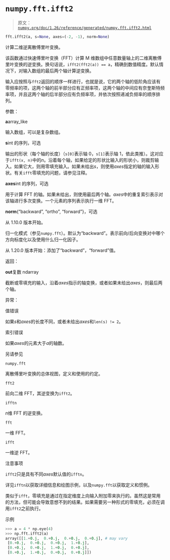 # `numpy.fft.ifft2`

> 原文：[`numpy.org/doc/1.26/reference/generated/numpy.fft.ifft2.html`](https://numpy.org/doc/1.26/reference/generated/numpy.fft.ifft2.html)

```py
fft.ifft2(a, s=None, axes=(-2, -1), norm=None)
```

计算二维逆离散傅里叶变换。

该函数通过快速傅里叶变换（FFT）计算 M 维数组中任意数量轴上的二维离散傅里叶变换的逆变换。换句话说，`ifft2(fft2(a)) == a`，精确到数值精度。默认情况下，对输入数组的最后两个轴计算逆变换。

输入应按照与`fft2`返回的顺序一样进行，也就是说，它的两个轴的低阶角应该有零频率的项，这两个轴的前半部分应有正频率项，这两个轴的中间应有奈奎斯特频率项，并且这两个轴的后半部分应有负频率项，并依次按照递减负频率的顺序排列。

参数：

**a**array_like

输入数组，可以是复杂数组。

**s**int 的序列，可选

输出的形状（每个轴的长度）（`s[0]`表示轴 0，`s[1]`表示轴 1，依此类推）。这对应于`ifft(x, n)`中的*n*。沿着每个轴，如果给定的形状比输入的形状小，则裁剪输入。如果它大，则用零填充输入。如果未给出*s*，则使用*axes*指定的轴的输入形状。有关`ifft`零填充的问题，请参见注释。

**axes**int 的序列，可选

用于计算 FFT 的轴。如果未给出，则使用最后两个轴。*axes*中的重复索引表示对该轴进行多次变换。一个元素的序列表示执行一维 FFT。

**norm**{“backward”, “ortho”, “forward”}，可选

从 1.10.0 版本开始。 

归一化模式（参见`numpy.fft`）。默认为“backward”。表示前向/后向变换对中哪个方向标度化以及使用什么归一化因子。

从 1.20.0 版本开始：添加了“backward”，“forward”值。

返回：

**out**复数 ndarray

截断或零填充的输入，沿着*axes*指示的轴变换，或者如果未给出*axes*，则最后两个轴。

异常：

值错误

如果*s*和*axes*的长度不同，或者未给出*axes*和`len(s) != 2`。

索引错误

如果*axes*的元素大于*a*的轴数。

另请参见

`numpy.fft`

离散傅里叶变换的总体视图，定义和使用的约定。

`fft2`

前向二维 FFT，其逆变换为`ifft2`。 

`ifftn`

*n*维 FFT 的逆变换。

`fft`

一维 FFT。

`ifft`

一维逆 FFT。

注意事项

`ifft2`只是具有不同*axes*默认值的`ifftn`。

详见`ifftn`以获取详细信息和绘图示例，以及`numpy.fft`以获取定义和惯例。

类似于`ifft`，零填充是通过在指定维度上向输入附加零来执行的。虽然这是常用的方法，但可能会导致意想不到的结果。如果需要另一种形式的零填充，必须在调用`ifft2`之前执行。

示例

```py
>>> a = 4 * np.eye(4)
>>> np.fft.ifft2(a)
array([[1.+0.j,  0.+0.j,  0.+0.j,  0.+0.j], # may vary
 [0.+0.j,  0.+0.j,  0.+0.j,  1.+0.j],
 [0.+0.j,  0.+0.j,  1.+0.j,  0.+0.j],
 [0.+0.j,  1.+0.j,  0.+0.j,  0.+0.j]]) 
```

